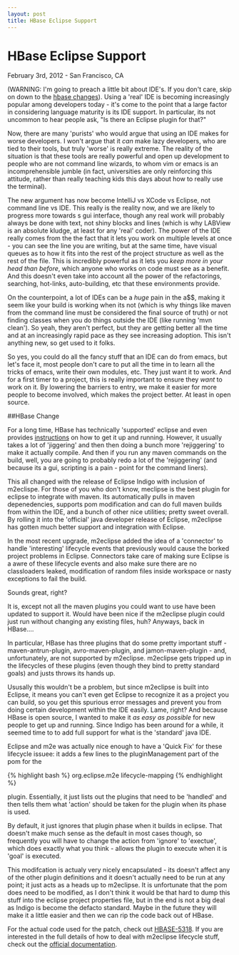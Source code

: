 ```yaml
---
layout: post
title: HBase Eclipse Support
---
```


# HBase Eclipse Support
February 3rd, 2012 - San Francisco, CA

(WARNING: I'm going to preach a little bit about IDE's. If you don't care, skip on down to the <a href="#hbase">hbase changes</a>).
Using a 'real' IDE is becoming increasingly popular among developers today - it's come to the point that a large factor in considering language maturity is its IDE support. In particular, its not uncommon to hear people ask, "Is there an Eclipse plugin for that?" 

Now, there are many 'purists' who would argue that using an IDE makes for worse developers. I won't argue that it _can_ make lazy developers, who are tied to their tools, but truly 'worse' is really extreme. The reality of the situation is that these tools are really powerful and open up development to people who are not command line wizards, to whom vim or emacs is an incomprehensible jumble (in fact, universities are only reinforcing this attitude, rather than really teaching kids this days about how to really use the terminal). 

The new argument has now become IntelliJ vs XCode vs Eclipse, not command line vs IDE. This really is the reality now, and we are likely to progress more towards s gui interface, though any real work will probably always be done with text, not shiny blocks and lines (which is why LABView is an absolute kludge, at least for any 'real' coder). The power of the IDE really comes from the the fact that it lets you work on multiple levels at once - you can see the line you are writing, but at the same time, have visual queues as to how it fits into the rest of the project structure as well as the rest of the file. This is incredibly powerful as it lets you *keep more in your head than before*, which anyone who works on code must see as a benefit. And this doesn't even take into account all the power of the refactorings, searching, hot-links, auto-building, etc that these environments provide. 

On the counterpoint, a lot of IDEs can be a _huge_ pain in the a$$, making it seem like your build is working when its not (which is why things like maven from the command line must be considered the final source of truth) or not finding classes when you do things outside the IDE (like running 'mvn clean'). So yeah, they aren't perfect, but they are getting better all the time and at an increasingly rapid pace as they see increasing adoption. This isn't anything new, so get used to it folks. 

So yes, you could do all the fancy stuff that an IDE can do from emacs, but let's face it, most people don't care to put all the time in to learn all the tricks of emacs, write their own modules, etc. They just want it to work. And for a first timer to a project, this is really important to ensure they _want_ to work on it. By lowering the barriers to entry, we make it easier for more people to become involved, which makes the project better. At least in open source.

##<a name="hbase">HBase Change</a> 

For a long time, HBase has technically 'supported' eclipse and even provides [instructions] on how to get it up and running. However, it usually takes a lot of 'jiggering' and then then doing a bunch more 'rejiggering' to make it actually compile. And then if you run any maven commands on the build, well, you are going to probably redo a lot of the 'rejiggering' (and because its a gui, scripting is a pain - point for the command liners).

This all changed with the release of Eclipse Indigo with inclusion of m2eclispe. For those of you who don't know, meclipse is the best plugin for eclipse to integrate with maven. Its automatically pulls in maven depenedencies, supports pom modification and can do full maven builds from within the IDE, and a bunch of other nice utilities; pretty sweet overall. By rolling it into the 'official' java developer release of Eclipse, m2eclipse has gotten much better support and integration with Eclipse. 

In the most recent upgrade, m2eclipse added the idea of a 'connector' to handle 'interesting' lifecycle events that previously would cause the borked project problems in Eclipse. Connectors take care of making sure Eclipse is a awre of these lifecycle events and also make sure there are no classloaders leaked, modification of random files inside workspace or nasty exceptions to fail the build. 

Sounds great, right?

It is, except not all the maven plugins you could want to use have been updated to support it. Would have been nice if the m2eclipse plugin could just run without changing any existing files, huh? Anyways, back in HBase....

In particular, HBase has three plugins that do some pretty important stuff - maven-antrun-plugin, avro-maven-plugin, and jamon-maven-plugin  - and, unfortunately, are not supported by m2eclipse. m2eclipse gets tripped up in the lifecycles of these plugins (even though they bind to pretty standard goals) and justs throws its hands up.

Ususally this wouldn't be a problem, but since m2eclipse is built into Eclipse, it means you can't even get Eclipse to recognize it as a project you can build, so you get this spurious error messages and prevent you from doing certain development within the IDE easily. Lame, right? And because HBase is open source, I wanted to make it _as easy as possible_ for new people to get up and running. Since Indigo has been around for a while, it seemed time to to add full support for what is the 'standard' java IDE.

Eclipse and m2e was actually nice enough to have a 'Quick Fix' for these lifecycle issuee: it adds a few lines to the pluginManagement part of the pom for the

{% highlight bash %}
	<groupId>org.eclipse.m2e</groupId>
	<artifactId>lifecycle-mapping</artifactId>
{% endhighlight %}

plugin. Essentially, it just lists out the plugins that need to be 'handled' and then tells them what 'action' should be taken for the plugin when its phase is used. 

By default, it just ignores that plugin phase when it builds in eclipse. That doesn't make much sense as the default in most cases though, so frequently you will have to change the action from 'ignore' to 'exectue', which does exactly what you think - allows the plugin to execute when it is 'goal' is executed.

This modifcation is actualy very nicely encapsulated - its doesn't affect any of the other plugin definitions and it doesn't actually need to be run at any point; it just acts as a heads up to m2eclipse. It is unfortunate that the pom does need to be modified, as I don't think it would be that hard to dump this stuff into the eclipse project properties file, but in the end is not a big deal as Indigo is become the defacto standard.  Maybe in the future they will make it a little easier and then we can rip the code back out of HBase.

For the actual code used for the patch, check out [HBASE-5318]. If you are interested in the full details of how to deal with m2eclipse lifecycle stuff, check out the [official documentation].

[instructions]: http://hbase.apache.org/book.html#eclipse
[official documentation]: http://wiki.eclipse.org/M2E_plugin_execution_not_covered
[HBASE-5318]: https://issues.apache.org/jira/browse/HBASE-5318
